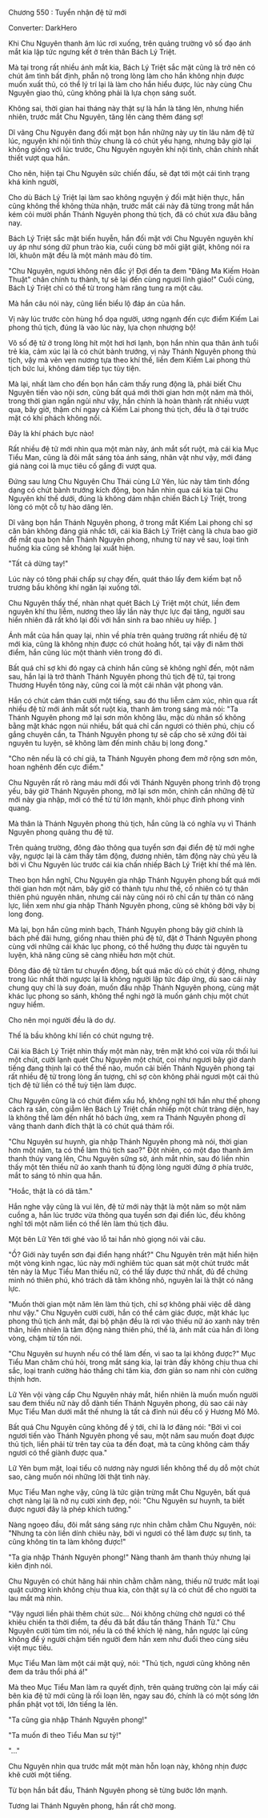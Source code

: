 




Chương 550 : Tuyển nhận đệ tử mới


Converter: DarkHero

Khi Chu Nguyên thanh âm lúc rơi xuống, trên quảng trường vô số đạo ánh mắt kia lập tức ngưng kết ở trên thân Bách Lý Triệt.

Mà tại trong rất nhiều ánh mắt kia, Bách Lý Triệt sắc mặt cũng là trở nên có chút âm tình bất định, phẫn nộ trong lòng làm cho hắn không nhịn được muốn xuất thủ, có thể lý trí lại là làm cho hắn hiểu được, lúc này cùng Chu Nguyên giao thủ, cũng không phải là lựa chọn sáng suốt.

Không sai, thời gian hai tháng này thật sự là hắn là tăng lên, nhưng hiển nhiên, trước mắt Chu Nguyên, tăng lên càng thêm đáng sợ!

Dĩ vãng Chu Nguyên đang đối mặt bọn hắn những này uy tín lâu năm đệ tử lúc, nguyên khí nội tình thủy chung là có chút yếu hạng, nhưng bây giờ lại không giống với lúc trước, Chu Nguyên nguyên khí nội tình, chân chính nhất thiết vượt qua hắn.

Cho nên, hiện tại Chu Nguyên sức chiến đấu, sẽ đạt tới một cái tình trạng khá kinh người,

Cho dù Bách Lý Triệt lại làm sao không nguyện ý đối mặt hiện thực, hắn cũng không thể không thừa nhận, trước mắt cái này đã từng trong mắt hắn kém cỏi mười phần Thánh Nguyên phong thủ tịch, đã có chút xưa đâu bằng nay.

Bách Lý Triệt sắc mặt biến huyễn, hắn đối mặt với Chu Nguyên nguyên khí uy áp như sóng dữ phun trào kia, cuối cùng bờ môi giật giật, không nói ra lời, khuôn mặt đều là một mảnh màu đỏ tím.

"Chu Nguyên, ngươi không nên đắc ý! Đợi đến ta đem "Đãng Ma Kiếm Hoàn Thuật" chân chính tu thành, tự sẽ lại đến cùng ngươi lĩnh giáo!" Cuối cùng, Bách Lý Triệt chỉ có thể từ trong hàm răng tung ra một câu.

Mà hắn câu nói này, cũng liền biểu lộ đáp án của hắn.

Vị này lúc trước còn hùng hổ dọa người, ương ngạnh đến cực điểm Kiếm Lai phong thủ tịch, đúng là vào lúc này, lựa chọn nhượng bộ!

Vô số đệ tử ở trong lòng hít một hơi hơi lạnh, bọn hắn nhìn qua thân ảnh tuổi trẻ kia, cảm xúc lại là có chút bành trướng, vị này Thánh Nguyên phong thủ tịch, vậy mà vẻn vẹn nương tựa theo khí thế, liền đem Kiếm Lai phong thủ tịch bức lui, không dám tiếp tục tùy tiện.

Mà lại, nhất làm cho đến bọn hắn cảm thấy rung động là, phải biết Chu Nguyên tiến vào nội sơn, cũng bất quá mới thời gian hơn một năm mà thôi, trong thời gian ngắn ngủi như vậy, hắn chính là hoàn thành rất nhiều vượt qua, bây giờ, thậm chí ngay cả Kiếm Lai phong thủ tịch, đều là ở tại trước mặt có khí phách không nổi.

Đây là khí phách bực nào!

Rất nhiều đệ tử mới nhìn qua một màn này, ánh mắt sốt ruột, mà cái kia Mục Tiểu Man, cũng là đôi mắt sáng tỏa ánh sáng, nhân vật như vậy, mới đáng giá nàng coi là mục tiêu cố gắng đi vượt qua.

Đứng sau lưng Chu Nguyên Chu Thái cùng Lữ Yên, lúc này tâm tình đồng dạng có chút bành trướng kích động, bọn hắn nhìn qua cái kia tại Chu Nguyên khí thế dưới, đúng là không dám nhận chiến Bách Lý Triệt, trong lòng có một cỗ tự hào dâng lên.

Dĩ vãng bọn hắn Thánh Nguyên phong, ở trong mắt Kiếm Lai phong chỉ sợ căn bản không đáng giá nhắc tới, cái kia Bách Lý Triệt càng là chưa bao giờ để mắt qua bọn hắn Thánh Nguyên phong, nhưng từ nay về sau, loại tình huống kia cũng sẽ không lại xuất hiện.

"Tất cả dừng tay!"

Lúc này có tông phái chấp sự chạy đến, quát tháo lấy đem kiếm bạt nỗ trương bầu không khí ngăn lại xuống tới.

Chu Nguyên thấy thế, nhàn nhạt quét Bách Lý Triệt một chút, liền đem nguyên khí thu liễm, nương theo lấy lần này thực lực đại tăng, người sau hiển nhiên đã rất khó lại đối với hắn sinh ra bao nhiêu uy hiếp. ]

Ánh mắt của hắn quay lại, nhìn về phía trên quảng trường rất nhiều đệ tử mới kia, cũng là không nhịn được có chút hoảng hốt, tại vậy đi năm thời điểm, hắn cũng lúc một thành viên trong đó đi.

Bất quá chỉ sợ khi đó ngay cả chính hắn cũng sẽ không nghĩ đến, một năm sau, hắn lại là trở thành Thánh Nguyên phong thủ tịch đệ tử, tại trong Thương Huyền tông này, cũng coi là một cái nhân vật phong vân.

Hắn có chút cảm thán cười một tiếng, sau đó thu liễm cảm xúc, nhìn qua rất nhiều đệ tử mới ánh mắt sốt ruột kia, thanh âm trong sáng mà nói: "Ta Thánh Nguyên phong mở lại sơn môn không lâu, mặc dù nhân số không bằng mặt khác ngọn núi nhiều, bất quá chỉ cần ngươi có thiên phú, chịu cố gắng chuyên cần, ta Thánh Nguyên phong tự sẽ cấp cho sẽ xứng đôi tài nguyên tu luyện, sẽ không làm đến minh châu bị long đong."

"Cho nên nếu là có chí giả, ta Thánh Nguyên phong đem mở rộng sơn môn, hoan nghênh đến cực điểm."

Chu Nguyên rất rõ ràng máu mới đối với Thánh Nguyên phong trình độ trọng yếu, bây giờ Thánh Nguyên phong, mở lại sơn môn, chính cần những đệ tử mới này gia nhập, mới có thể từ từ lớn mạnh, khôi phục đỉnh phong vinh quang.

Mà thân là Thánh Nguyên phong thủ tịch, hắn cũng là có nghĩa vụ vì Thánh Nguyên phong quảng thu đệ tử.

Trên quảng trường, đông đảo thông qua tuyển sơn đại điển đệ tử mới nghe vậy, ngược lại là cảm thấy tâm động, đương nhiên, tâm động này chủ yếu là bởi vì Chu Nguyên lúc trước cái kia chấn nhiếp Bách Lý Triệt khí thế mà lên.

Theo bọn hắn nghĩ, Chu Nguyên gia nhập Thánh Nguyên phong bất quá mới thời gian hơn một năm, bây giờ có thành tựu như thế, cố nhiên có tự thân thiên phú nguyên nhân, nhưng cái này cũng nói rõ chỉ cần tự thân có năng lực, liền xem như gia nhập Thánh Nguyên phong, cũng sẽ không bởi vậy bị long đong.

Mà lại, bọn hắn cũng minh bạch, Thánh Nguyên phong bây giờ chính là bách phế đãi hưng, giống nhau thiên phú đệ tử, đặt ở Thánh Nguyên phong cùng với những cái khác lục phong, có thể hưởng thụ được tài nguyên tu luyện, khả năng cũng sẽ càng nhiều hơn một chút.

Đông đảo đệ tử tâm tư chuyển động, bất quá mặc dù có chút ý động, nhưng trong lúc nhất thời ngược lại là không người lập tức đáp ứng, dù sao cái này chung quy chỉ là suy đoán, muốn đầu nhập Thánh Nguyên phong, cùng mặt khác lục phong so sánh, không thể nghi ngờ là muốn gánh chịu một chút nguy hiểm.

Cho nên mọi người đều là do dự.

Thế là bầu không khí liền có chút ngưng trệ.

Cái kia Bách Lý Triệt nhìn thấy một màn này, trên mặt khó coi vừa rồi thối lui một chút, cười lạnh quét Chu Nguyên một chút, coi như ngươi bây giờ danh tiếng đang thịnh lại có thể thế nào, muốn cải biến Thánh Nguyên phong tại rất nhiều đệ tử trong lòng ấn tượng, chỉ sợ còn không phải ngươi một cái thủ tịch đệ tử liền có thể tuỳ tiện làm được.

Chu Nguyên cũng là có chút điểm xấu hổ, không nghĩ tới hắn như thế phong cách ra sân, còn giẫm lên Bách Lý Triệt chấn nhiếp một chút tràng diện, hay là không thể làm đến nhất hô bách ứng, xem ra Thánh Nguyên phong dĩ vãng thanh danh đích thật là có chút quá thảm rồi.

"Chu Nguyên sư huynh, gia nhập Thánh Nguyên phong mà nói, thời gian hơn một năm, ta có thể làm thủ tịch sao?" Đột nhiên, có một đạo thanh âm thanh thúy vang lên, Chu Nguyên sững sờ, ánh mắt nhìn, sau đó liền nhìn thấy một tên thiếu nữ áo xanh thanh tú động lòng người đứng ở phía trước, mắt to sáng tỏ nhìn qua hắn.

"Hoắc, thật là có dã tâm."

Hắn nghe vậy cũng là vui lên, đệ tử mới này thật là một năm so một năm cuồng a, hắn lúc trước vừa thông qua tuyển sơn đại điển lúc, đều không nghĩ tới một năm liền có thể lên làm thủ tịch đâu.

Một bên Lữ Yên tới ghé vào lỗ tai hắn nhỏ giọng nói vài câu.

"Ồ? Giới này tuyển sơn đại điển hạng nhất?" Chu Nguyên trên mặt hiển hiện một vòng kinh ngạc, lúc này mới nghiêm túc quan sát một chút trước mắt tên này là Mục Tiểu Man thiếu nữ, có thể lấy được thứ nhất, đủ để chứng minh nó thiên phú, khó trách dã tâm không nhỏ, nguyên lai là thật có năng lực.

"Muốn thời gian một năm lên làm thủ tịch, chỉ sợ không phải việc dễ dàng như vậy." Chu Nguyên cười cười, hắn có thể cảm giác được, mặt khác lục phong thủ tịch ánh mắt, đại bộ phận đều là rơi vào thiếu nữ áo xanh này trên thân, hiển nhiên là tâm động nàng thiên phú, thế là, ánh mắt của hắn đi lòng vòng, chậm từ tốn nói.

"Chu Nguyên sư huynh nếu có thể làm đến, vì sao ta lại không được?" Mục Tiểu Man chăm chú hỏi, trong mắt sáng kia, lại tràn đầy không chịu thua chi sắc, loại tranh cường háo thắng chi tâm kia, đơn giản so nam nhi còn cường thịnh hơn.

Lữ Yên vội vàng cấp Chu Nguyên nháy mắt, hiển nhiên là muốn muốn người sau đem thiếu nữ này dỗ dành tiến Thánh Nguyên phong, dù sao cái này Mục Tiểu Man dưới mắt thế nhưng là tất cả đỉnh núi đều cố ý Hương Mô Mô.

Bất quá Chu Nguyên cũng không để ý tới, chỉ là lơ đãng nói: "Bởi vì coi ngươi tiến vào Thánh Nguyên phong về sau, một năm sau muốn đoạt được thủ tịch, liền phải từ trên tay của ta đến đoạt, mà ta cũng không cảm thấy ngươi có thể giành được qua."

Lữ Yên bụm mặt, loại tiểu cô nương này ngươi liền không thể dụ dỗ một chút sao, càng muốn nói những lời thật tình này.

Mục Tiểu Man nghe vậy, cũng là tức giận trừng mắt Chu Nguyên, bất quá chợt nàng lại là nở nụ cười xinh đẹp, nói: "Chu Nguyên sư huynh, ta biết được ngươi đây là phép khích tướng."

Nàng ngoẹo đầu, đôi mắt sáng sáng rực nhìn chằm chằm Chu Nguyên, nói: "Nhưng ta còn liền dính chiêu này, bởi vì ngươi có thể làm được sự tình, ta cũng không tin ta làm không được!"

"Ta gia nhập Thánh Nguyên phong!" Nàng thanh âm thanh thúy nhưng lại kiên định nói.

Chu Nguyên có chút hăng hái nhìn chằm chằm nàng, thiếu nữ trước mắt loại quật cường kình không chịu thua kia, còn thật sự là có chút để cho người ta lau mắt mà nhìn.

"Vậy ngươi liền phải thêm chút sức... Nói không chừng chờ ngươi có thể khiêu chiến ta thời điểm, ta đều đã bắt đầu tấn thăng Thánh Tử." Chu Nguyên cười tủm tỉm nói, nếu là có thể khích lệ nàng, hắn ngược lại cũng không để ý người chậm tiến người đem hắn xem như đuổi theo cùng siêu việt mục tiêu.

Mục Tiểu Man làm một cái mặt quỷ, nói: "Thủ tịch, ngươi cũng không nên đem da trâu thổi phá á!"

Mà theo Mục Tiểu Man làm ra quyết định, trên quảng trường còn lại mấy cái bên kia đệ tử mới cũng là rối loạn lên, ngay sau đó, chính là có một sóng lớn phần phật vọt tới, lớn tiếng la lên.

"Ta cũng gia nhập Thánh Nguyên phong!"

"Ta muốn đi theo Tiểu Man sư tỷ!"

"..."

Chu Nguyên nhìn qua trước mắt một màn hỗn loạn này, không nhịn được khẽ cười một tiếng.

Từ bọn hắn bắt đầu, Thánh Nguyên phong sẽ từng bước lớn mạnh.

Tương lai Thánh Nguyên phong, hắn rất chờ mong.




